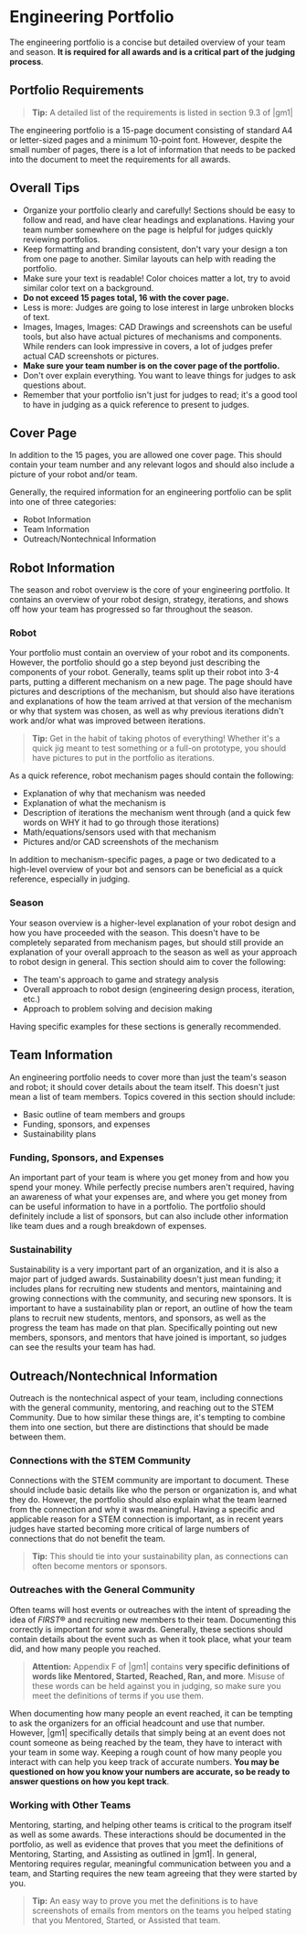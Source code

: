 # Engineering Portfolio

The engineering portfolio is a concise but detailed overview of your team and season. **It is required for all awards and is a critical part of the judging process**.

## Portfolio Requirements

> **Tip:** A detailed list of the requirements is listed in section 9.3 of |gm1|

The engineering portfolio is a 15-page document consisting of standard A4 or letter-sized pages and a minimum 10-point font. However, despite the small number of pages, there is a lot of information that needs to be packed into the document to meet the requirements for all awards.

## Overall Tips

- Organize your portfolio clearly and carefully! Sections should be easy to follow and read, and have clear headings and explanations. Having your team number somewhere on the page is helpful for judges quickly reviewing portfolios.
- Keep formatting and branding consistent, don't vary your design a ton from one page to another. Similar layouts can help with reading the portfolio.
- Make sure your text is readable! Color choices matter a lot, try to avoid similar color text on a background.
- **Do not exceed 15 pages total, 16 with the cover page.**
- Less is more: Judges are going to lose interest in large unbroken blocks of text.
- Images, Images, Images: CAD Drawings and screenshots can be useful tools, but also have actual pictures of mechanisms and components. While renders can look impressive in covers, a lot of judges prefer actual CAD screenshots or pictures.
- **Make sure your team number is on the cover page of the portfolio.**
- Don't over explain everything. You want to leave things for judges to ask questions about.
- Remember that your portfolio isn't just for judges to read; it's a good tool to have in judging as a quick reference to present to judges.

## Cover Page

In addition to the 15 pages, you are allowed one cover page. This should contain your team number and any relevant logos and should also include a picture of your robot and/or team.

Generally, the required information for an engineering portfolio can be split into one of three categories:

- Robot Information
- Team Information
- Outreach/Nontechnical Information

## Robot Information

The season and robot overview is the core of your engineering portfolio. It contains an overview of your robot design, strategy, iterations, and shows off how your team has progressed so far throughout the season.

### Robot

Your portfolio must contain an overview of your robot and its components. However, the portfolio should go a step beyond just describing the components of your robot. Generally, teams split up their robot into 3-4 parts, putting a different mechanism on a new page. The page should have pictures and descriptions of the mechanism, but should also have iterations and explanations of how the team arrived at that version of the mechanism or why that system was chosen, as well as why previous iterations didn't work and/or what was improved between iterations.

> **Tip:** Get in the habit of taking photos of everything! Whether it's a quick jig meant to test something or a full-on prototype, you should have pictures to put in the portfolio as iterations.

As a quick reference, robot mechanism pages should contain the following:

- Explanation of why that mechanism was needed
- Explanation of what the mechanism is
- Description of iterations the mechanism went through (and a quick few words on WHY it had to go through those iterations)
- Math/equations/sensors used with that mechanism
- Pictures and/or CAD screenshots of the mechanism

In addition to mechanism-specific pages, a page or two dedicated to a high-level overview of your bot and sensors can be beneficial as a quick reference, especially in judging.

### Season

Your season overview is a higher-level explanation of your robot design and how you have proceeded with the season. This doesn't have to be completely separated from mechanism pages, but should still provide an explanation of your overall approach to the season as well as your approach to robot design in general. This section should aim to cover the following:

- The team's approach to game and strategy analysis
- Overall approach to robot design (engineering design process, iteration, etc.)
- Approach to problem solving and decision making

Having specific examples for these sections is generally recommended.

## Team Information

An engineering portfolio needs to cover more than just the team's season and robot; it should cover details about the team itself. This doesn't just mean a list of team members. Topics covered in this section should include:

- Basic outline of team members and groups
- Funding, sponsors, and expenses
- Sustainability plans

### Funding, Sponsors, and Expenses

An important part of your team is where you get money from and how you spend your money. While perfectly precise numbers aren't required, having an awareness of what your expenses are, and where you get money from can be useful information to have in a portfolio. The portfolio should definitely include a list of sponsors, but can also include other information like team dues and a rough breakdown of expenses.

### Sustainability

Sustainability is a very important part of an organization, and it is also a major part of judged awards. Sustainability doesn't just mean funding; it includes plans for recruiting new students and mentors, maintaining and growing connections with the community, and securing new sponsors. It is important to have a sustainability plan or report, an outline of how the team plans to recruit new students, mentors, and sponsors, as well as the progress the team has made on that plan. Specifically pointing out new members, sponsors, and mentors that have joined is important, so judges can see the results your team has had.

## Outreach/Nontechnical Information

Outreach is the nontechnical aspect of your team, including connections with the general community, mentoring, and reaching out to the STEM Community. Due to how similar these things are, it's tempting to combine them into one section, but there are distinctions that should be made between them.

### Connections with the STEM Community

Connections with the STEM community are important to document. These should include basic details like who the person or organization is, and what they do. However, the portfolio should also explain what the team learned from the connection and why it was meaningful. Having a specific and applicable reason for a STEM connection is important, as in recent years judges have started becoming more critical of large numbers of connections that do not benefit the team.

> **Tip:** This should tie into your sustainability plan, as connections can often become mentors or sponsors.

### Outreaches with the General Community

Often teams will host events or outreaches with the intent of spreading the idea of *FIRST*® and recruiting new members to their team. Documenting this correctly is important for some awards. Generally, these sections should contain details about the event such as when it took place, what your team did, and how many people you reached.

> **Attention:** Appendix F of |gm1| contains **very specific definitions of words like Mentored, Started, Reached, Ran, and more**. Misuse of these words can be held against you in judging, so make sure you meet the definitions of terms if you use them.

When documenting how many people an event reached, it can be tempting to ask the organizers for an official headcount and use that number. However, |gm1| specifically details that simply being at an event does not count someone as being reached by the team, they have to interact with your team in some way. Keeping a rough count of how many people you interact with can help you keep track of accurate numbers. **You may be questioned on how you know your numbers are accurate, so be ready to answer questions on how you kept track**.

### Working with Other Teams

Mentoring, starting, and helping other teams is critical to the program itself as well as some awards. These interactions should be documented in the portfolio, as well as evidence that proves that you meet the definitions of Mentoring, Starting, and Assisting as outlined in |gm1|. In general, Mentoring requires regular, meaningful communication between you and a team, and Starting requires the new team agreeing that they were started by you.

> **Tip:** An easy way to prove you met the definitions is to have screenshots of emails from mentors on the teams you helped stating that you Mentored, Started, or Assisted that team.
